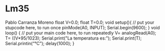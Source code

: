 # Lm35
Pablo Carranza Moreno
float V=0.0;
float T=0.0;
void setup(){
// put your stupcode here, to run once
pinMode(A0, INPUT);
Serial.begin(9600);
}
void loop() {
// put your main code here, to run repeatedly
V= analogRead(A0);
T= ((V*95/1023);
Serial.print("La temperatura es:");
Serial.print(T);
Serial.printin(“°C”);
delay(1000);
}
